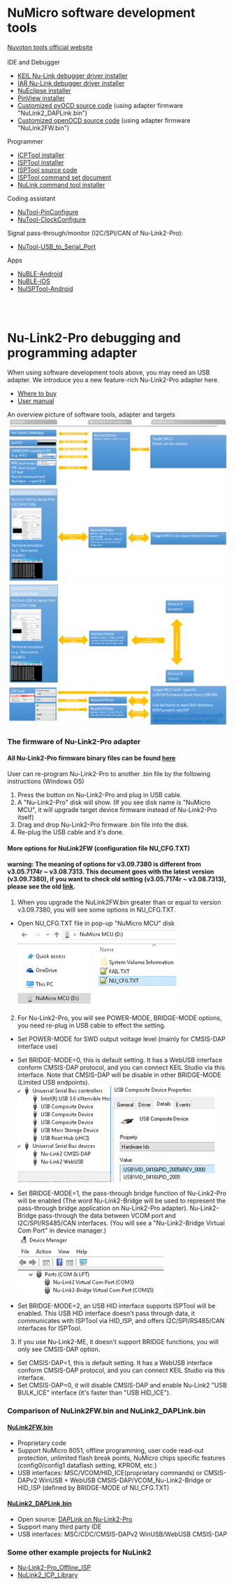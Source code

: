 # NuMicro software development tools  
[Nuvoton tools official website](https://www.nuvoton.com/tool-and-software/software-development-tool/nutool/)  
<br>
IDE and Debugger
- [KEIL Nu-Link debugger driver installer](https://www.nuvoton.com/resource-download.jsp?tp_GUID=SW1120200221180521)
- [IAR Nu-Link debugger driver installer](https://www.nuvoton.com/resource-download.jsp?tp_GUID=SW1120200221180914)
- [NuEclipse installer](https://www.nuvoton.com/resource-download.jsp?tp_GUID=SW1120200401182901)
- [PinView installer](https://www.nuvoton.com/resource-download.jsp?tp_GUID=SW1320200221181935)  
- [Customized pyOCD source code](https://github.com/OpenNuvoton/pyOCD) (using adapter firmware "NuLink2_DAPLink.bin")
- [Customized openOCD source code](https://github.com/OpenNuvoton/OpenOCD-Nuvoton)  (using adapter firmware "NuLink2FW.bin")

Programmer  
- [ICPTool installer](https://www.nuvoton.com/resource-download.jsp?tp_GUID=SW1720200221181328)  
- [ISPTool installer](https://www.nuvoton.com/resource-download.jsp?tp_GUID=SW17SW1720201209134839)  
- [ISPTool source code](https://github.com/OpenNuvoton/ISPTool)    
- [ISPTool command set document](./doc/NuMicro_ISP_Flow_And_Command_Set.pdf)    
- [NuLink command tool installer](https://www.nuvoton.com/resource-download.jsp?tp_GUID=SW1720200221181644)  

Coding assistant  
- [NuTool-PinConfigure](https://www.nuvoton.com/resource-download.jsp?tp_GUID=SW1320200319135912)
- [NuTool-ClockConfigure](https://www.nuvoton.com/resource-download.jsp?tp_GUID=SW1320200930114649)

Signal pass-through/monitor (I2C/SPI/CAN of Nu-Link2-Pro): 
- [NuTool-USB_to_Serial_Port](https://www.nuvoton.com/resource-download.jsp?tp_GUID=SW1320201210175128) 

Apps
- [NuBLE-Android](https://github.com/OpenNuvoton/NuBLE-Android/) 
- [NuBLE-iOS](https://github.com/OpenNuvoton/NUBLE-iOS/) 
- [NuISPTool-Android](https://github.com/OpenNuvoton/NuISPTool-Android/) 

<br>
<br>

# Nu-Link2-Pro debugging and programming adapter
When using software development tools above, you may need an USB adapter. 
We introduce you a new feature-rich Nu-Link2-Pro adapter here.   
- [Where to buy](https://direct.nuvoton.com/tw/Nu-Link2-pro)   
- [User manual](https://www.nuvoton.com/resource-download.jsp?tp_GUID=UG1320200319174043)  

An overview picture of software tools, adapter and targets  
![](img/7380_BM0.PNG)
![](img/7380_BM1.PNG)
![](img/7380_BM1_MON.PNG)
![](img/7380_BM2.PNG)

### The firmware of Nu-Link2-Pro adapter
#### All Nu-Link2-Pro firmware binary files can be found [here](./Latest_NuLink_Firmware)  
User can re-program Nu-Link2-Pro to another .bin file by the following instructions (Windows OS)  
1. Press the button on Nu-Link2-Pro and plug in USB cable.
2. A "Nu-Link2-Pro" disk will show.  (If you see disk name is "NuMicro MCU", it will upgrade target device firmware instead of Nu-Link2-Pro itself) 
3. Drag and drop Nu-Link2-Pro firmware .bin file into the disk.
4. Re-plug the USB cable and it's done.  

#### More options for NuLink2FW (configuration file NU_CFG.TXT)   
#### warning: The meaning of options for v3.09.7380 is different from v3.05.7174r ~ v3.08.7313. This document goes with the latest version (v3.09.7380), if you want to check old setting (v3.05.7174r ~ v3.08.7313), please see the old [link](https://github.com/OpenNuvoton/Nuvoton_Tools/blob/70dcc9ce06c7d178160c84b870a49d4e9cbf5d1a/README.md).
1. When you upgrade the NuLink2FW.bin greater than or equal to version v3.09.7380, you will see some options in NU_CFG.TXT.
* Open NU_CFG.TXT file in pop-up "NuMicro MCU" disk  
<kbd>![](img/NUTXT.png)</kbd>

2. For Nu-Link2-Pro, you will see POWER-MODE, BRIDGE-MODE options, you need re-plug in USB cable to effect the setting.
* Set POWER-MODE for SWD output voltage level (mainly for CMSIS-DAP interface use)
    
* Set BRIDGE-MODE=0, this is default setting. It has a WebUSB interface conform CMSIS-DAP protocol, and you can connect KEIL Studio via this interface. Note that CMSIS-DAP will be disable in other BRIDGE-MODE (Limited USB endpoints).
<kbd>![](img/7380_DEV_WEBUSB_2005.PNG)</kbd>

* Set BRIDGE-MODE=1, the pass-through bridge function of Nu-Link2-Pro will be enabled (The word Nu-Link2-Bridge will be used to represent the pass-through bridge application on Nu-Link2-Pro adapter). Nu-Link2-Bridge pass-through the data between VCOM port and I2C/SPI/RS485/CAN interfaces.
    (You will see a "Nu-Link2-Bridge Virtual Com Port" in device manager.)
<kbd>![](img/device_manager.png)</kbd>

* Set BRIDGE-MODE=2, an USB HID interface supports ISPTool will be enabled. This USB HID interface doesn't pass through data, it communicates with ISPTool via HID_ISP, and offers I2C/SPI/RS485/CAN interfaces for ISPTool.

3. If you use Nu-Link2-ME, it doesn't support BRIDGE functions, you will only see CMSIS-DAP option.
* Set CMSIS-DAP=1, this is default setting. It has a WebUSB interface conform CMSIS-DAP protocol, and you can connect KEIL Studio via this interface.
* Set CMSIS-DAP=0, it will disable CMSIS-DAP and enable Nu-Link2 "USB BULK_ICE" interface (it's faster than "USB HID_ICE").


### Comparison of NuLink2FW.bin and NuLink2_DAPLink.bin  
#### [NuLink2FW.bin](./Latest_NuLink_Firmware)
- Proprietary code 
- Support NuMicro 8051, offline programming, user code read-out protection, unlimited flash break points, NuMicro chips specific features (config0/config1 dataflash setting, KPROM, etc.)
- USB interfaces: MSC/VCOM/HID_ICE(proprietary commands) or CMSIS-DAPv2 WinUSB + WebUSB CMSIS-DAP/VCOM_Nu-Link2-Bridge or HID_ISP (defined by BRIDGE-MODE of NU_CFG.TXT)

#### [NuLink2_DAPLink.bin](./Latest_NuLink_Firmware)
- Open source: [DAPLink on Nu-Link2-Pro](https://github.com/OpenNuvoton/DapLink)  
- Support many third party IDE
- USB interfaces: MSC/CDC/CMSIS-DAPv2 WinUSB/WebUSB CMSIS-DAP  

### Some other example projects for NuLink2  
- [Nu-Link2-Pro_Offline_ISP](https://github.com/OpenNuvoton/Nu-Link2-Pro_Offline_ISP)
- [NuLink2_ICP_Library](https://github.com/OpenNuvoton/NuLink2_ICP_Library)
            
<br>
<br>
